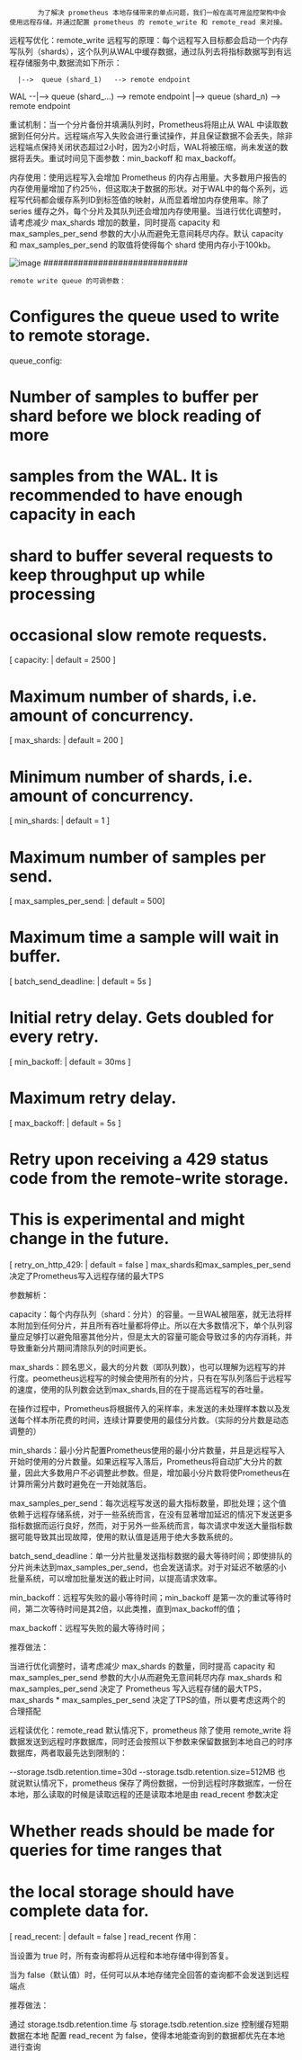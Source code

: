           为了解决 prometheus 本地存储带来的单点问题，我们一般在高可用监控架构中会使用远程存储，并通过配置 prometheus 的 remote_write 和 remote_read 来对接。

远程写优化：remote_write
远程写的原理：每个远程写入目标都会启动一个内存写队列（shards），这个队列从WAL中缓存数据，通过队列去将指标数据写到有远程存储服务中,数据流如下所示：

      |-->  queue (shard_1)   --> remote endpoint
WAL --|-->  queue (shard_...) --> remote endpoint
      |-->  queue (shard_n)   --> remote endpoint
      
      
重试机制：当一个分片备份并填满队列时，Prometheus将阻止从 WAL 中读取数据到任何分片。远程端点写入失败会进行重试操作，并且保证数据不会丢失，除非远程端点保持关闭状态超过2小时，因为2小时后，WAL将被压缩，尚未发送的数据将丢失。重试时间见下面参数：min_backoff 和 max_backoff。

内存使用：使用远程写入会增加 Prometheus 的内存占用量。大多数用户报告的内存使用量增加了约25％，但这取决于数据的形状。对于WAL中的每个系列，远程写代码都会缓存系列ID到标签值的映射，从而显着增加内存使用率。除了 series 缓存之外，每个分片及其队列还会增加内存使用量。当进行优化调整时，请考虑减少 max_shards 增加的数量，同时提高 capacity 和 max_samples_per_send 参数的大小从而避免无意间耗尽内存。默认 capacity 和 max_samples_per_send 的取值将使得每个 shard 使用内存小于100kb。


![image](https://github.com/Lincoln-dac/kube-linux/blob/master/pic/1daf715e834.png)
#############################


    remote write queue 的可调参数：

# Configures the queue used to write to remote storage.
queue_config:
  # Number of samples to buffer per shard before we block reading of more
  # samples from the WAL. It is recommended to have enough capacity in each
  # shard to buffer several requests to keep throughput up while processing
  # occasional slow remote requests.
  [ capacity: <int> | default = 2500 ]
  # Maximum number of shards, i.e. amount of concurrency.
  [ max_shards: <int> | default = 200 ]
  # Minimum number of shards, i.e. amount of concurrency.
  [ min_shards: <int> | default = 1 ]
  # Maximum number of samples per send.
  [ max_samples_per_send: <int> | default = 500]
  # Maximum time a sample will wait in buffer.
  [ batch_send_deadline: <duration> | default = 5s ]
  # Initial retry delay. Gets doubled for every retry.
  [ min_backoff: <duration> | default = 30ms ]
  # Maximum retry delay.
  [ max_backoff: <duration> | default = 5s ]
  # Retry upon receiving a 429 status code from the remote-write storage.
  # This is experimental and might change in the future.
  [ retry_on_http_429: <boolean> | default = false ]
max_shards和max_samples_per_send决定了Prometheus写入远程存储的最大TPS

参数解析：

capacity：每个内存队列（shard：分片）的容量。一旦WAL被阻塞，就无法将样本附加到任何分片，并且所有吞吐量都将停止。所以在大多数情况下，单个队列容量应足够打以避免阻塞其他分片，但是太大的容量可能会导致过多的内存消耗，并导致重新分片期间清除队列的时间更长。

max_shards：顾名思义，最大的分片数（即队列数），也可以理解为远程写的并行度。peometheus远程写的时候会使用所有的分片，只有在写队列落后于远程写的速度，使用的队列数会达到max_shards,目的在于提高远程写的吞吐量。

在操作过程中，Prometheus将根据传入的采样率，未发送的未处理样本数以及发送每个样本所花费的时间，连续计算要使用的最佳分片数。（实际的分片数是动态调整的）

min_shards：最小分片配置Prometheus使用的最小分片数量，并且是远程写入开始时使用的分片数量。如果远程写入落后，Prometheus将自动扩大分片的数量，因此大多数用户不必调整此参数。但是，增加最小分片数将使Prometheus在计算所需分片数时避免在一开始就落后。

max_samples_per_send：每次远程写发送的最大指标数量，即批处理；这个值依赖于远程存储系统，对于一些系统而言，在没有显著增加延迟的情况下发送更多指标数据而运行良好，然而，对于另外一些系统而言，每次请求中发送大量指标数据可能导致其出现故障，使用的默认值是适用于绝大多数系统的。

batch_send_deadline：单一分片批量发送指标数据的最大等待时间；即使排队的分片尚未达到max_samples_per_send，也会发送请求。对于对延迟不敏感的小批量系统，可以增加批量发送的截止时间，以提高请求效率。

min_backoff：远程写失败的最小等待时间；min_backoff 是第一次的重试等待时间，第二次等待时间是其2倍，以此类推，直到max_backoff的值；

max_backoff：远程写失败的最大等待时间；

推荐做法：

当进行优化调整时，请考虑减少 max_shards 的数量，同时提高 capacity 和 max_samples_per_send 参数的大小从而避免无意间耗尽内存
max_shards 和 max_samples_per_send 决定了 Prometheus 写入远程存储的最大TPS，max_shards * max_samples_per_send 决定了TPS的值，所以要考虑这两个的合理搭配



远程读优化：remote_read
默认情况下，prometheus 除了使用 remote_write 将数据发送到远程时序数据库，同时还会按照以下参数来保留数据到本地自己的时序数据库，两者取最先达到限制的：

--storage.tsdb.retention.time=30d
--storage.tsdb.retention.size=512MB
也就说默认情况下，prometheus 保存了两份数据，一份到远程时序数据库，一份在本地，那么读取的时候是读取远程的还是读取本地是由 read_recent 参数决定

# Whether reads should be made for queries for time ranges that
# the local storage should have complete data for.
[ read_recent: <boolean> | default = false ]
read_recent 作用：

当设置为 true 时，所有查询都将从远程和本地存储中得到答复。

当为 false（默认值）时，任何可以从本地存储完全回答的查询都不会发送到远程端点

推荐做法：

通过 storage.tsdb.retention.time 与 storage.tsdb.retention.size 控制缓存短期数据在本地
配置 read_recent 为 false，使得本地能查询到的数据都优先在本地进行查询
